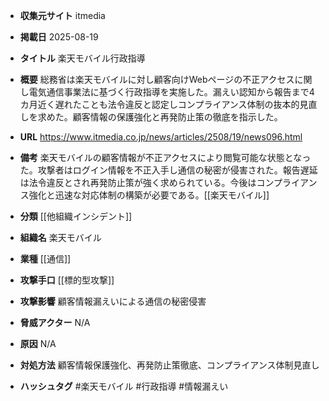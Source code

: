 - **収集元サイト**
itmedia

- **掲載日**
2025-08-19

- **タイトル**
楽天モバイル行政指導

- **概要**
総務省は楽天モバイルに対し顧客向けWebページの不正アクセスに関し電気通信事業法に基づく行政指導を実施した。漏えい認知から報告まで4カ月近く遅れたことも法令違反と認定しコンプライアンス体制の抜本的見直しを求めた。顧客情報の保護強化と再発防止策の徹底を指示した。

- **URL**
https://www.itmedia.co.jp/news/articles/2508/19/news096.html

- **備考**
楽天モバイルの顧客情報が不正アクセスにより閲覧可能な状態となった。攻撃者はログイン情報を不正入手し通信の秘密が侵害された。報告遅延は法令違反とされ再発防止策が強く求められている。今後はコンプライアンス強化と迅速な対応体制の構築が必要である。[[楽天モバイル]]

- **分類**
[[他組織インシデント]]

- **組織名**
楽天モバイル

- **業種**
[[通信]]

- **攻撃手口**
[[標的型攻撃]]

- **攻撃影響**
顧客情報漏えいによる通信の秘密侵害

- **脅威アクター**
N/A

- **原因**
N/A

- **対処方法**
顧客情報保護強化、再発防止策徹底、コンプライアンス体制見直し

- **ハッシュタグ**
#楽天モバイル #行政指導 #情報漏えい
